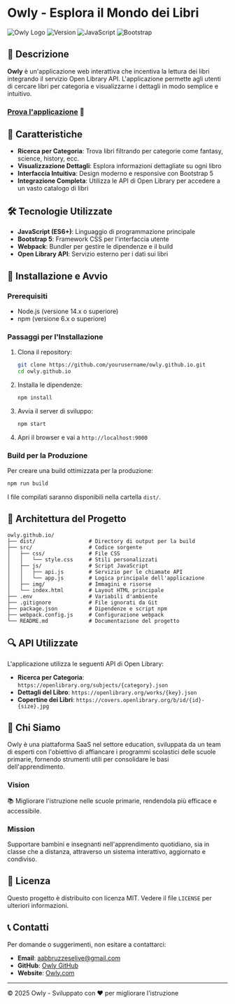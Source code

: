 # Owly - Esplora il Mondo dei Libri

![Owly Logo](https://img.shields.io/badge/Owly-Book%20Discovery-4e73df)
![Version](https://img.shields.io/badge/Version-1.0.0-brightgreen)
![JavaScript](https://img.shields.io/badge/JavaScript-ES6+-yellow)
![Bootstrap](https://img.shields.io/badge/Bootstrap-5.3-purple)

## 📖 Descrizione

**Owly** è un'applicazione web interattiva che incentiva la lettura dei libri integrando il servizio Open Library API. L'applicazione permette agli utenti di cercare libri per categoria e visualizzarne i dettagli in modo semplice e intuitivo.

### [Prova l'applicazione](https://owly.github.io/) 🚀

## 🌟 Caratteristiche

- **Ricerca per Categoria**: Trova libri filtrando per categorie come fantasy, science, history, ecc.
- **Visualizzazione Dettagli**: Esplora informazioni dettagliate su ogni libro
- **Interfaccia Intuitiva**: Design moderno e responsive con Bootstrap 5
- **Integrazione Completa**: Utilizza le API di Open Library per accedere a un vasto catalogo di libri

## 🛠️ Tecnologie Utilizzate

- **JavaScript (ES6+)**: Linguaggio di programmazione principale
- **Bootstrap 5**: Framework CSS per l'interfaccia utente
- **Webpack**: Bundler per gestire le dipendenze e il build
- **Open Library API**: Servizio esterno per i dati sui libri

## 🚀 Installazione e Avvio

### Prerequisiti

- Node.js (versione 14.x o superiore)
- npm (versione 6.x o superiore)

### Passaggi per l'Installazione

1. Clona il repository:
   ```bash
   git clone https://github.com/yourusername/owly.github.io.git
   cd owly.github.io
   ```

2. Installa le dipendenze:
   ```bash
   npm install
   ```

3. Avvia il server di sviluppo:
   ```bash
   npm start
   ```

4. Apri il browser e vai a `http://localhost:9000`

### Build per la Produzione

Per creare una build ottimizzata per la produzione:

```bash
npm run build
```

I file compilati saranno disponibili nella cartella `dist/`.

## 🧠 Architettura del Progetto

```
owly.github.io/
├── dist/                 # Directory di output per la build
├── src/                  # Codice sorgente
│   ├── css/              # File CSS
│   │   └── style.css     # Stili personalizzati
│   ├── js/               # Script JavaScript
│   │   ├── api.js        # Servizio per le chiamate API
│   │   └── app.js        # Logica principale dell'applicazione
│   ├── img/              # Immagini e risorse
│   └── index.html        # Layout HTML principale
├── .env                  # Variabili d'ambiente
├── .gitignore            # File ignorati da Git
├── package.json          # Dipendenze e script npm
├── webpack.config.js     # Configurazione webpack
└── README.md             # Documentazione del progetto
```

## 🔍 API Utilizzate

L'applicazione utilizza le seguenti API di Open Library:

- **Ricerca per Categoria**: `https://openlibrary.org/subjects/{category}.json`
- **Dettagli del Libro**: `https://openlibrary.org/works/{key}.json`
- **Copertine dei Libri**: `https://covers.openlibrary.org/b/id/{id}-{size}.jpg`

## 🌱 Chi Siamo

Owly è una piattaforma SaaS nel settore education, sviluppata da un team di esperti con l'obiettivo di affiancare i programmi scolastici delle scuole primarie, fornendo strumenti utili per consolidare le basi dell'apprendimento.

### Vision
📚 Migliorare l'istruzione nelle scuole primarie, rendendola più efficace e accessibile.

### Mission
Supportare bambini e insegnanti nell'apprendimento quotidiano, sia in classe che a distanza, attraverso un sistema interattivo, aggiornato e condiviso.

## 📝 Licenza

Questo progetto è distribuito con licenza MIT. Vedere il file `LICENSE` per ulteriori informazioni.

## 📞 Contatti

Per domande o suggerimenti, non esitare a contattarci:

- **Email**: aabbruzzeselive@gmail.com
- **GitHub**: [Owly GitHub](https://github.com/AntoDev00)
- **Website**: [Owly.com](https://www.owly.com)

---

&copy; 2025 Owly - Sviluppato con ❤️ per migliorare l'istruzione